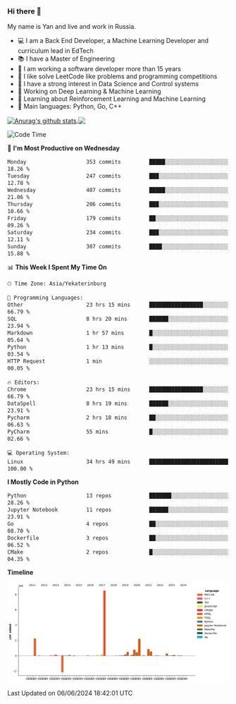 ### Hi there 👋

My name is Yan and live and work in Russia.

- 💻 I am a Back End Developer, a Machine Learning Developer and curriculum lead in EdTech
- 📚 I have a Master of Engineering
- 🤔 I am working a software developer more than 15 years
- 🌱 I like solve LeetCode like problems and programming competitions
- 📝 I have a strong interest in Data Science and Control systems
- 🔭 Working on Deep Learning & Machine Learning
- 🌱 Learning about Reinforcement Learning and Machine Learning
- 🌟 Main languages: Python, Go, C++

<!--


**yanchick/yanchick** is a ✨ _special_ ✨ repository because its `README.md` (this file) appears on your GitHub profile.

Here are some ideas to get you started:

- I am a self taught Full Stack Developer and a Machine Learning Developer
- 🌱 I’m currently learning ...
- 👯 I’m looking to collaborate on ...
- 🤔 I’m looking for help with ...
- 💬 Ask me about ...
- 📫 How to reach me: ...
- 😄 Pronouns: ...
- ⚡ Fun fact: ...

-->


<a href="https://github.com/anuraghazra/github-readme-stats">
    <img align="center" src="https://github-readme-stats.vercel.app/api?username=yanchick&count_private=true" alt="Anurag's github stats" />
</a>
<a href="https://github.com/anuraghazra/github-readme-stats">
    <img align="center" src="https://github-readme-stats.vercel.app/api/top-langs/?username=yanchick&hide=javascript,html,CSS" />
</a>

<!--START_SECTION:waka-->
![Code Time](http://img.shields.io/badge/Code%20Time-1%2C989%20hrs%2012%20mins-blue)

📅 **I'm Most Productive on Wednesday** 

```text
Monday                   353 commits         █████░░░░░░░░░░░░░░░░░░░░   18.26 % 
Tuesday                  247 commits         ███░░░░░░░░░░░░░░░░░░░░░░   12.78 % 
Wednesday                407 commits         █████░░░░░░░░░░░░░░░░░░░░   21.06 % 
Thursday                 206 commits         ███░░░░░░░░░░░░░░░░░░░░░░   10.66 % 
Friday                   179 commits         ██░░░░░░░░░░░░░░░░░░░░░░░   09.26 % 
Saturday                 234 commits         ███░░░░░░░░░░░░░░░░░░░░░░   12.11 % 
Sunday                   307 commits         ████░░░░░░░░░░░░░░░░░░░░░   15.88 % 
```


📊 **This Week I Spent My Time On** 

```text
🕑︎ Time Zone: Asia/Yekaterinburg

💬 Programming Languages: 
Other                    23 hrs 15 mins      █████████████████░░░░░░░░   66.79 % 
SQL                      8 hrs 20 mins       ██████░░░░░░░░░░░░░░░░░░░   23.94 % 
Markdown                 1 hr 57 mins        █░░░░░░░░░░░░░░░░░░░░░░░░   05.64 % 
Python                   1 hr 13 mins        █░░░░░░░░░░░░░░░░░░░░░░░░   03.54 % 
HTTP Request             1 min               ░░░░░░░░░░░░░░░░░░░░░░░░░   00.05 % 

🔥 Editors: 
Chrome                   23 hrs 15 mins      █████████████████░░░░░░░░   66.79 % 
DataSpell                8 hrs 19 mins       ██████░░░░░░░░░░░░░░░░░░░   23.91 % 
Pycharm                  2 hrs 18 mins       ██░░░░░░░░░░░░░░░░░░░░░░░   06.63 % 
PyCharm                  55 mins             █░░░░░░░░░░░░░░░░░░░░░░░░   02.66 % 

💻 Operating System: 
Linux                    34 hrs 49 mins      █████████████████████████   100.00 % 
```

**I Mostly Code in Python** 

```text
Python                   13 repos            ███████░░░░░░░░░░░░░░░░░░   28.26 % 
Jupyter Notebook         11 repos            ██████░░░░░░░░░░░░░░░░░░░   23.91 % 
Go                       4 repos             ██░░░░░░░░░░░░░░░░░░░░░░░   08.70 % 
Dockerfile               3 repos             ██░░░░░░░░░░░░░░░░░░░░░░░   06.52 % 
CMake                    2 repos             █░░░░░░░░░░░░░░░░░░░░░░░░   04.35 % 
```



**Timeline**

![Lines of Code chart](https://raw.githubusercontent.com/yanchick/yanchick/main/assets/bar_graph.png)


 Last Updated on 06/06/2024 18:42:01 UTC
<!--END_SECTION:waka-->

